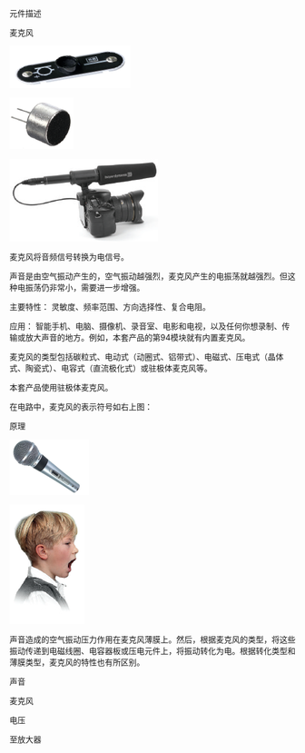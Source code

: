 元件描述

麦克风

![](014p1.png)

![](014p2.png)

![](014p3.png)

麦克风将音频信号转换为电信号。

声音是由空气振动产生的，空气振动越强烈，麦克风产生的电振荡就越强烈。但这种电振荡仍非常小，需要进一步增强。

主要特性： 灵敏度、频率范围、方向选择性、复合电阻。

应用： 智能手机、电脑、摄像机、录音室、电影和电视，以及任何你想录制、传输或放大声音的地方。例如，本套产品的第94模块就有内置麦克风。

麦克风的类型包括碳粒式、电动式（动圈式、铝带式）、电磁式、压电式（晶体式、陶瓷式）、电容式（直流极化式）或驻极体麦克风等。

本套产品使用驻极体麦克风。

在电路中，麦克风的表示符号如右上图：

原理

![](014p4.png)

![](014p5.png)

声音造成的空气振动压力作用在麦克风薄膜上。然后，根据麦克风的类型，将这些振动传递到电磁线圈、电容器板或压电元件上，将振动转化为电。根据转化类型和薄膜类型，麦克风的特性也有所区别。

声音

麦克风

电压

至放大器